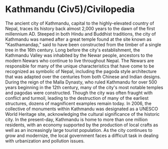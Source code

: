# Kathmandu (Civ5)/Civilopedia

The ancient city of Kathmandu, capital to the highly-elevated country of Nepal, traces its history back almost 2,000 years to the dawn of the first millennium AD. Steeped in both Hindu and Buddhist traditions, the city of Kathmandu was named after a great temple found at the site known as "Kasthamandap," said to have been constructed from the timber of a single tree in the 16th century.
Long before the city's establishment, the Kathmandu Valley was inhabited by the Newar people, ancestors to the modern Newars who continue to live throughout Nepal. The Newars are responsible for many of the unique characteristics that have come to be recognized as symbolic of Nepal, including the pagoda style architecture that was adapted over the centuries from both Chinese and Indian designs.
During the reign of the Malla Dynasty, who ruled Kathmandu for over 500 years beginning in the 12th century, many of the city's most notable temples and pagodas were constructed. Though the city was often fraught with conflict and turmoil, leading to the destruction of many of the earliest structures, dozens of magnificent examples remain today. In 2006, the collective of monuments within Kathmandu was designated as a UNESCO World Heritage site, acknowledging the cultural significance of the historic city.
In the present-day, Kathmandu is home to more than one million residents, with an economy supported by the production of local crafts as well as an increasingly large tourist population. As the city continues to grow and modernize, the local government faces a difficult task in dealing with urbanization and pollution issues.